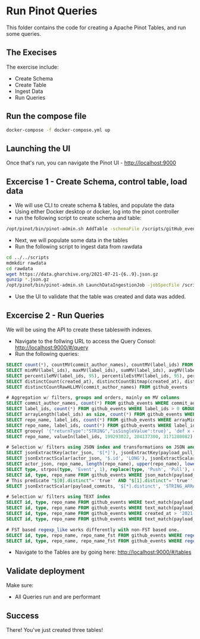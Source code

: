 # Run  Pinot Queries

This folder contains the code for creating a Apache Pinot Tables, and run some queries.

## The Execises

The exercise  include:

- Create Schema
- Create Table
- Ingest Data
- Run Queries

## Run the compose file

``` bash
docker-compose -f docker-compose.yml up
```

## Launching the UI

Once that's run, you can navigate the Pinot UI - [http://localhost:9000](http://localhost:9000)

## Excercise 1 - Create Schema, control table, load data

- We will use CLI to create schema & tables, and populate the data
- Using either Docker desktop or docker, log into the pinot controller
- run the following script to create schema and table:

``` bash
/opt/pinot/bin/pinot-admin.sh AddTable -schemaFile /scripts/gitHub_events_schema.json -tableConfigFile /scripts/gitHub_events_offline_table_config.json -exec
```

- Next, we will populate some data in the tables
- Run the following script to ingest data from rawdata

``` bash
cd ../../scripts
mdmkdir rawdata
cd rawdata
wget https://data.gharchive.org/2021-07-21-{6..9}.json.gz
gunzip *.json.gz
/opt/pinot/bin/pinot-admin.sh LaunchDataIngestionJob -jobSpecFile /scripts/job-spec.yaml
```

- Use the UI to validate that the table was created and data was added.

## Excercise 2 - Run Queries

We will be using the API to create these tableswith indexes.

- Navigate to the follwing URL to access the Query Consol: [http://localhost:9000/#/query](http://localhost:9000/#/query)
- Run the following queries:

``` SQL
SELECT count(*), countMV(commit_author_names), countMV(label_ids) FROM github_events
SELECT minMV(label_ids), maxMV(label_ids), sumMV(label_ids), avgMV(label_ids), minMaxRangeMV(label_ids) FROM github_events
SELECT percentileMV(label_ids, 95), percentileEstMV(label_ids, 95), percentileTDigestMV(label_ids, 95) FROM github_events
SELECT distinctCount(created_at), distinctCountBitmap(created_at), distinctCountMV(label_ids), distinctCountBitmapMV(label_ids), distinctCountMV(commit_author_names), distinctCountBitmapMV(commit_author_names) FROM github_events
SELECT distinctCountRawHLLMV(commit_author_names) FROM github_events

# Aggregation w/ filters, groups and orders, mainly on MV columns
SELECT commit_author_names, count(*) FROM github_events WHERE commit_author_names = 'Sterling Greene' GROUP BY commit_author_names ORDER BY count(*) DESC LIMIT 5
SELECT label_ids, count(*) FROM github_events WHERE label_ids > 0 GROUP BY label_ids ORDER BY label_ids, count(*) LIMIT 5
SELECT arrayLength(label_ids) as size, count(*) FROM github_events WHERE label_ids > 0 GROUP BY size ORDER BY size DESC, count(*) LIMIT 5
SELECT repo_name, label_ids, count(*) FROM github_events WHERE arrayMin(label_ids) > 1000000000 GROUP BY repo_name, label_ids ORDER BY label_ids DESC LIMIT 5
SELECT repo_name, label_ids, count(*) FROM github_events WHERE label_ids > 1000000000 GROUP BY repo_name, label_ids ORDER BY label_ids ASC LIMIT 5
SELECT groovy( '{"returnType":"STRING","isSingleValue":true}', 'def x = 0; arg0.eachWithIndex{item, idx -> if (item.startsWith("V")) { x = item }}; return x' , commit_author_names) AS teammate, commit_author_names FROM github_events WHERE commit_author_names = 'Sterling Greene' ORDER BY teammate
SELECT repo_name, valueIn(label_ids, 199293022, 204137300, 3171280082) AS id, count(*) FROM github_events WHERE label_ids IN (199293022, 204137300, 3171280082) and arraylength(label_ids) > 1 GROUP BY repo_name, id ORDER BY count(*) ASC LIMIT 5

# Selection w/ filters using JSON index and transformations on JSON and String columns
SELECT jsonExtractKey(actor_json, '$[*]'), jsonExtractKey(payload_pull_request, '$[*]'), arrayLength(jsonExtractKey(payload_pull_request, '$[*]')) AS keyCnt FROM github_events WHERE payload_pull_request != 'null' ORDER BY keyCnt LIMIT 5
SELECT jsonExtractScalar(actor_json, '$.id', 'LONG'), jsonExtractScalar(payload_commits, '$[*].author.name', 'STRING'), jsonExtractScalar(payload_commits, '$[*].author.name', 'STRING_ARRAY') FROM github_events WHERE payload_commits != 'null' ORDER BY created_at LIMIT 5
SELECT actor_json, repo_name, length(repo_name), upper(repo_name), lower(repo_name), reverse(repo_name), substr(repo_name, 1, 3), concat(repo_name, type, '_') FROM github_events WHERE json_match(actor_json, '"$.display_login"=''christopherrobin'' AND "$.id"=464211') ORDER BY created_at LIMIT 5
SELECT type, strpos(type, 'Event', 1), replace(type, 'Push', 'Pull'), rpad(type, 20, '_'), lpad(type, 20, '_'), codepoint(type), chr(codepoint(type)) FROM github_events WHERE json_match(payload_commits, '"$[*].distinct"=''true''') AND startswith(type, 'Push') = 'true' ORDER BY created_at LIMIT 5
SELECT id, type, repo_name FROM github_events WHERE json_match(payload_commits, '"$[*].distinct" IS NULL') ORDER BY created_at LIMIT 5
# This predicate "$[0].distinct"=''true'' AND "$[1].distinct"=''true'' does not work due to how JSON index is built
SELECT jsonExtractScalar(payload_commits, '$[*].distinct', 'STRING_ARRAY') FROM github_events WHERE json_match(payload_commits, '"$[0].distinct"=''true''') AND json_match(payload_commits, '"$[1].distinct"=''true''') ORDER BY created_at LIMIT 5

# Selection w/ filters using TEXT index
SELECT id, type, repo_name FROM github_events WHERE text_match(payload_pull_request, '"return a zero exit code even when"') ORDER BY created_at LIMIT 5
SELECT id, type, repo_name FROM github_events WHERE text_match(payload_pull_request, 'Kafka AND "Apache License" AND "ENVIRONMENT VARIABLES"') ORDER BY created_at LIMIT 5
SELECT id, type, repo_name FROM github_events WHERE created_at > '2021-07-21T08:00:00Z' AND text_match(payload_pull_request, 'pinotdb*') ORDER BY created_at LIMIT 5
SELECT id, type, repo_name FROM github_events WHERE text_match(payload_pull_request, '/.*FailedException/') ORDER BY created_at LIMIT 5

# FST based regexp_like works differently with non-FST based one.
SELECT id, type, repo_name, repo_name_fst FROM github_events WHERE regexp_like(repo_name_fst, '.*Eat') ORDER BY repo_name LIMIT 5
SELECT id, type, repo_name, repo_name_fst FROM github_events WHERE regexp_like(repo_name, '.*Eat$') ORDER BY repo_name LIMIT 5

```

- Navigate to the Tables are by going here: [http://localhost:9000/#/tables](http://localhost:9000/#/tables)

## Validate deployment

Make sure:

- All Queries run and are performant

## Success

There! You've just created three tables!
